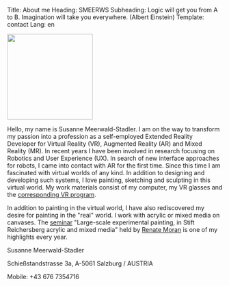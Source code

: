 Title: About me
Heading: SMEERWS
Subheading: Logic will get you from A to B. Imagination will take you everywhere. (Albert Einstein)
Template: contact
Lang: en

<img src="../../images/smeerws-photo.jpg" width="200">

Hello, my name is Susanne Meerwald-Stadler. I am on the way to transform my passion into a profession as a self-employed Extended Reality Developer for Virtual Reality (VR), Augmented Reality (AR) and Mixed Reality (MR). In recent years I have been involved in research focusing on Robotics and User Experience (UX). In search of new interface approaches for robots, I came into contact with AR for the first time. Since this time I am fascinated with virtual worlds of any kind. In addition to designing and developing such systems, I love painting, sketching and sculpting in this virtual world. My work materials consist of my computer, my VR glasses and the [corresponding VR program](./vr-tools.html).

In addition to painting in the virtual world, I have also rediscovered my desire for painting in the "real" world. I work with acrylic or mixed media on canvases. The [seminar](http://www.stift-reichersberg.at/veranstaltung/grossflaechige-experimentelle-malerei-h2023.html) "Large-scale experimental painting, in Stift Reichersberg acrylic and mixed media" held by [Renate Moran](http://www.renate-moran.at/) is one of my highlights every year.

Susanne Meerwald-Stadler

Schießstandstrasse 3a, A-5061 Salzburg / AUSTRIA

Mobile: +43 676 7354716
